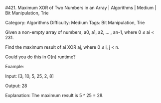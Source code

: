 #421. Maximum XOR of Two Numbers in an Array | Algorithms | Medium | Bit Manipulation, Trie

Category: Algorithms
Difficulty: Medium
Tags: Bit Manipulation, Trie

Given a non-empty array of numbers, a0, a1, a2, … , an-1, where 0 ≤ ai < 231.

Find the maximum result of ai XOR aj, where 0 ≤ i, j < n.

Could you do this in O(n) runtime?

Example:


Input: [3, 10, 5, 25, 2, 8]

Output: 28

Explanation: The maximum result is 5 ^ 25 = 28.


 

